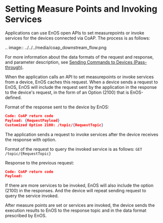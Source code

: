 # Setting Measure Points and Invoking Services 

Applications can use EnOS open APIs to set measurepoints or invoke services for the devices connected via CoAP. The process is as follows:

.. image:: ../../../media/coap_downstream_flow.png

For more information about the data formats of the request and response, and parameter description, see [Sending Commands to Devices (Pass-through)](../../mqtt/downstream/invoke_services_pass).

When the application calls an API to set measurepoints or invoke services from a device, EnOS caches this request. When a device sends a request to EnOS, EnOS will include the request sent by the application in the response to the device's request, in the form of an Option (2100) that is EnOS-defined.

Format of the response sent to the device by EnOS:

```json
Code: CoAP return code
Payload: {RequestPayload}
Customized Option 2100: /topic/{RequestTopic}
``` 

The application sends a request to invoke services after the device receives the response with option.

Format of the request to query the invoked service is as follows:
 `GET /topic/{RequestTopic}`

Response to the previous request:

```json
Code: CoAP return code
Payload: 
```

If there are more services to be invoked, EnOS will also include the option (2100) in the responses. And the device will repeat sending request to query the service invoked.

After measure points are set or services are invoked, the device sends the execution results to EnOS to the response topic and in the data format prescribed by EnOS. 
